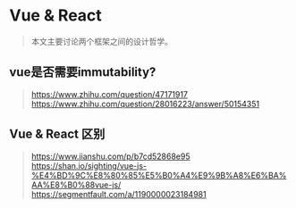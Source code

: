 # Vue & React

> 本文主要讨论两个框架之间的设计哲学。

## vue是否需要immutability?

> https://www.zhihu.com/question/47171917
> https://www.zhihu.com/question/28016223/answer/50154351

## Vue & React 区别

> https://www.jianshu.com/p/b7cd52868e95
> https://shan.io/sighting/vue-js-%E4%BD%9C%E8%80%85%E5%B0%A4%E9%9B%A8%E6%BA%AA%E8%B0%88vue-js/
> https://segmentfault.com/a/1190000023184981